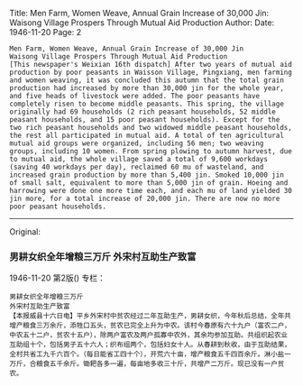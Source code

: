 Title: Men Farm, Women Weave, Annual Grain Increase of 30,000 Jin: Waisong Village Prospers Through Mutual Aid Production
Author:
Date: 1946-11-20
Page: 2

    Men Farm, Women Weave, Annual Grain Increase of 30,000 Jin
    Waisong Village Prospers Through Mutual Aid Production
    [This newspaper's Weixian 16th dispatch] After two years of mutual aid production by poor peasants in Waisson Village, Pingxiang, men farming and women weaving, it was concluded this autumn that the total grain production had increased by more than 30,000 jin for the whole year, and five heads of livestock were added. The poor peasants have completely risen to become middle peasants. This spring, the village originally had 69 households (2 rich peasant households, 52 middle peasant households, and 15 poor peasant households). Except for the two rich peasant households and two widowed middle peasant households, the rest all participated in mutual aid. A total of ten agricultural mutual aid groups were organized, including 56 men; two weaving groups, including 10 women. From spring plowing to autumn harvest, due to mutual aid, the whole village saved a total of 9,600 workdays (saving 40 workdays per day), reclaimed 60 mu of wasteland, and increased grain production by more than 5,400 jin. Smoked 10,000 jin of small salt, equivalent to more than 5,000 jin of grain. Hoeing and harrowing were done one more time each, and each mu of land yielded 30 jin more, for a total increase of 20,000 jin. There are now no more poor peasant households.



<hr /> 

Original: 


### 男耕女织全年增粮三万斤  外宋村互助生产致富

1946-11-20
第2版()
专栏：

    男耕女织全年增粮三万斤
    外宋村互助生产致富
    【本报威县十六日电】平乡外宋村中贫农经过二年互助生产，男耕女织，今年秋后总结，全年共增产粮食三万余斤，添牲口五头，贫农已完全上升为中农。该村今春原有六十九户（富农二户，中农五十二户，贫农十五户），除两户富农及两户孤寡中农外，其余均参加互助。共组织起农业互助组十个，包括男子五十六人；织布组两个，包括妇女十人。从春耕到秋收，由于互助结果，全村共省工九千六百个。（每日能省工四十个），开荒六十亩，增产粮食五千四百余斤。淋小盐一万斤，合粮食五千余斤。锄耙各多一遍，每亩地多收三十斤，共增产二万斤。现已没有一户贫农。
